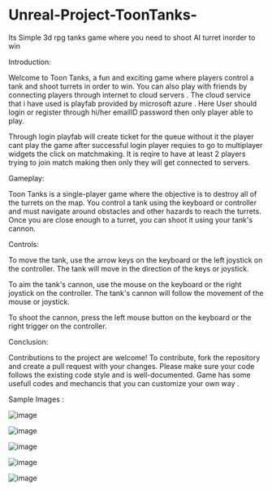 # Unreal-Project-ToonTanks-
Its Simple 3d rpg tanks game where you need to shoot AI turret inorder to win

Introduction:

Welcome to Toon Tanks, a fun and exciting game where players control a tank and shoot turrets in order to win. You can also play with friends by connecting players through internet to cloud servers . The cloud service that i have used is playfab provided by microsoft azure . Here User should login or register through hi/her emailID password then only player able to play. 

Through login playfab will create ticket for the queue without it the player cant play the game after successful login player requies to go to multiplayer widgets the click on matchmaking. It is reqire to have at least 2 players trying to join match making then only they will get connected to servers.

Gameplay:

Toon Tanks is a single-player game where the objective is to destroy all of the turrets on the map. You control a tank using the keyboard or controller and must navigate around obstacles and other hazards to reach the turrets. Once you are close enough to a turret, you can shoot it using your tank's cannon. 

Controls:

To move the tank, use the arrow keys on the keyboard or the left joystick on the controller. The tank will move in the direction of the keys or joystick.

To aim the tank's cannon, use the mouse on the keyboard or the right joystick on the controller. The tank's cannon will follow the movement of the mouse or joystick.

To shoot the cannon, press the left mouse button on the keyboard or the right trigger on the controller.

Conclusion:

Contributions to the project are welcome! To contribute, fork the repository and create a pull request with your changes. Please make sure your code follows the existing code style and is well-documented. Game has some usefull codes and mechancis that you can customize your own way .

Sample Images :

![image](https://user-images.githubusercontent.com/104272327/224265759-2d309e67-1c80-467a-a5b0-a2037554d77c.png)

![image](https://user-images.githubusercontent.com/104272327/224265952-ca90236a-9d1f-4656-a772-e8b6e33ad876.png)

![image](https://user-images.githubusercontent.com/104272327/224266388-baad8577-29f0-4f57-94fe-5cde702a5c20.png)

![image](https://user-images.githubusercontent.com/104272327/224266503-8c953e18-e968-4ec3-a193-0b1361bd6232.png)

![image](https://user-images.githubusercontent.com/104272327/224268564-e0278d8d-d8fa-4922-b0af-b5b83e74051c.png)





